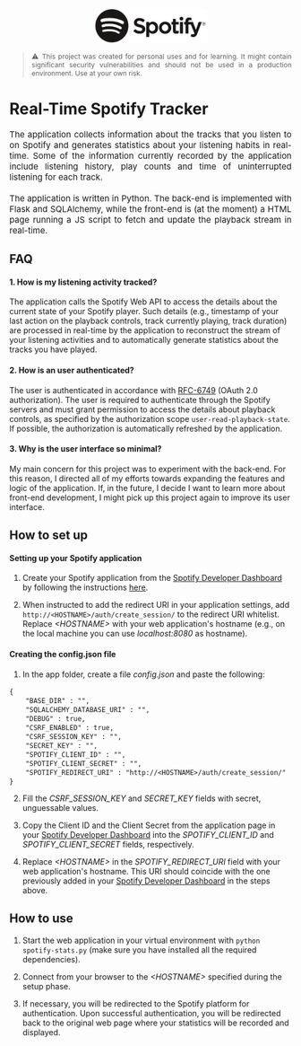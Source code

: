 <p align="center"><img src="./docs/Spotify_Logo_RGB_Black.svg" width=200></p>

> <p style="text-align:justify;font-size:12px">⚠️ This project was created for personal uses and for learning. It might contain significant security vulnerabilities and should not be used in a production environment. Use at your own risk.</h6>

# Real-Time Spotify Tracker
<p style="text-align:justify;font-size:15px">The application collects information about the tracks that you listen to on Spotify and generates statistics about your listening habits in real-time. Some of the information currently recorded by the application include listening history, play counts and time of uninterrupted listening for each track. 
<br><br>
The application is written in Python. The back-end is implemented with Flask and SQLAlchemy, while the front-end is (at the moment) a HTML page running a JS script to fetch and update the playback stream in real-time.
</p>

## FAQ

#### 1. How is my listening activity tracked?

The application calls the Spotify Web API to access the details about the current state of your Spotify player. Such details (e.g., timestamp of your last action on the playback controls, track currently playing, track duration) are processed in real-time by the application to reconstruct the stream of your listening activities and to automatically generate statistics about the tracks you have played.

#### 2. How is an user authenticated?

The user is authenticated in accordance with [RFC-6749](https://datatracker.ietf.org/doc/html/rfc6749) (OAuth 2.0 authorization). The user is required to authenticate through the Spotify servers and must grant permission to access the details about playback controls, as specified by the authorization scope `user-read-playback-state`. If possible, the authorization is automatically refreshed by the application.

#### 3. Why is the user interface so minimal?

My main concern for this project was to experiment with the back-end. For this reason, I directed all of my efforts towards expanding the features and logic of the application. If, in the future, I decide I want to learn more about front-end development, I might pick up this project again to improve its user interface.

## How to set up

#### Setting up your Spotify application

1. Create your Spotify application from the [Spotify Developer Dashboard](https://developer.spotify.com/dashboard/login) by following the instructions [here](https://developer.spotify.com/documentation/general/guides/app-settings/).

2. When instructed to add the redirect URI in your application settings, add `http:​//<HOSTNAME>/auth/create_session/` to the redirect URI whitelist. Replace *\<HOSTNAME>* with your web application's hostname (e.g., on the local machine you can use *localhost:8080* as hostname).

#### Creating the config.json file

1. In the app folder, create a file *config.json* and paste the following:
```
{ 
    "BASE_DIR" : "",  
    "SQLALCHEMY_DATABASE_URI" : "",  
    "DEBUG" : true,
    "CSRF_ENABLED" : true,
    "CSRF_SESSION_KEY" : "",
    "SECRET_KEY" : "",
    "SPOTIFY_CLIENT_ID" : "",
    "SPOTIFY_CLIENT_SECRET" : "",
    "SPOTIFY_REDIRECT_URI" : "http://<HOSTNAME>/auth/create_session/" 
}
```
2. Fill the *CSRF_SESSION_KEY* and *SECRET_KEY* fields with secret, unguessable values.

1. Copy the Client ID and the Client Secret from the application page in your [Spotify Developer Dashboard](https://developer.spotify.com/dashboard/login) into the *SPOTIFY_CLIENT_ID* and *SPOTIFY_CLIENT_SECRET* fields, respectively.

1. Replace *\<HOSTNAME>* in the *SPOTIFY_REDIRECT_URI* field with your web application's hostname. This URI should coincide with the one previously added in your [Spotify Developer Dashboard](https://developer.spotify.com/dashboard/login) in the steps above.

## How to use

1. Start the web application in your virtual environment with `python spotify-stats.py` (make sure you have installed all the required dependencies).

2. Connect from your browser to the *\<HOSTNAME>* specified during the setup phase.

3. If necessary, you will be redirected to the Spotify platform for authentication. Upon successful authentication, you will be redirected back to the original web page where your statistics will be recorded and displayed.




